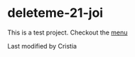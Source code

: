 # deleteme-21-joi

This is a test project.
Checkout the [menu](./menu.md)

Last modified by Cristia
